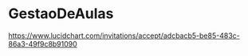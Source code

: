 # GestaoDeAulas

https://www.lucidchart.com/invitations/accept/adcbacb5-be85-483c-86a3-49f9c8b91090
